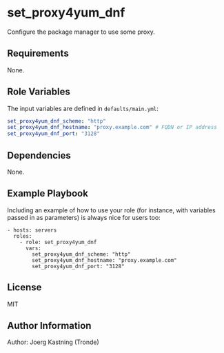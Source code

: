 set_proxy4yum_dnf
=========

Configure the package manager to use some proxy.

Requirements
------------

None.

Role Variables
--------------

The input variables are defined in `defaults/main.yml`:

```yaml
set_proxy4yum_dnf_scheme: "http"
set_proxy4yum_dnf_hostname: "proxy.example.com" # FQDN or IP address
set_proxy4yum_dnf_port: "3128"
```

Dependencies
------------

None.

Example Playbook
----------------

Including an example of how to use your role (for instance, with variables passed in as parameters) is always nice for users too:

    - hosts: servers
      roles:
        - role: set_proxy4yum_dnf
          vars:
            set_proxy4yum_dnf_scheme: "http"
            set_proxy4yum_dnf_hostname: "proxy.example.com"
            set_proxy4yum_dnf_port: "3128"

License
-------

MIT

Author Information
------------------

Author: Joerg Kastning (Tronde)
